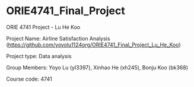 # ORIE4741_Final_Project
ORIE 4741 Project - Lu He Koo

Project Name: Airline Satisfaction Analysis (https://github.com/yoyolu1124org/ORIE4741_Final_Project_Lu_He_Koo)

Project type: Data analysis

Group Members: Yoyo Lu (yl3397), Xinhao He (xh245), Bonju Koo (bk368)

Course code: 4741
